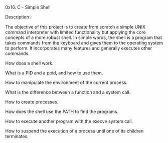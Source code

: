 0x16. C - Simple Shell

Description💡

The objective of this project is to create from scratch a simple UNIX command interpreter with limited functionality but applying the core concepts of a more robust shell. In simple words, the shell is a program that takes commands from the keyboard and gives them to the operating system to perform. It incorporates many features and generally executes other commands.

How does a shell work.

What is a PID and a ppid, and how to use them.

How to manipulate the environment of the current process.

What is the difference between a function and a system call.

How to create processes.

How does the shell use the PATH to find the programs.

How to execute another program with the execve system call.

How to suspend the execution of a process until one of its children terminates.
